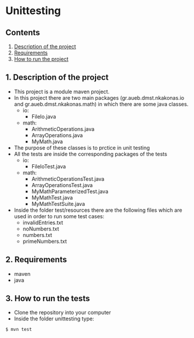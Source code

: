 # Unittesting

## Contents

1. [Description of the project](#1-description-of-the-project)
2. [Requirements](#2-requirements)
3. [How to run the project](#3-how-to-run-the-tests)

## 1. Description of the project

- This project is a module maven project.
- In this project there are two main packages (gr.aueb.dmst.nkakonas.io and gr.aueb.dmst.nkakonas.math) in which there are some java classes.
    - io:
        - FileIo.java
    - math:
        - ArithmeticOperations.java
        - ArrayOperations.java
        - MyMath.java
- The purpose of these classes is to prctice in unit testing
- All the tests are inside the corresponding packages of the tests
    - io:
        - FileIoTest.java
    - math:
        - ArithmeticOperationsTest.java
        - ArrayOperationsTest.java
        - MyMathParameterizedTest.java
        - MyMathTest.java
        - MyMathTestSuite.java
- Inside the folder test/resources there are the following files which are used in order to run some test cases:
    - invalidEntries.txt
    - noNumbers.txt
    - numbers.txt
    - primeNumbers.txt

## 2. Requirements
- maven
- java

## 3. How to run the tests
- Clone the repository into your computer
- Inside the folder unittesting type:
```bash
$ mvn test
```

